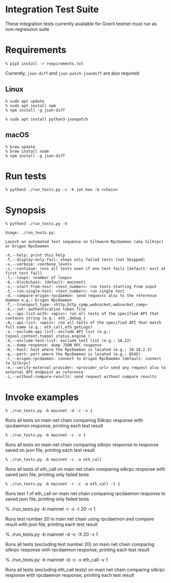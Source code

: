 # Integration Test Suite

These integration tests currently available for Goerli testnet must run as non-regression suite

# Requirements

```
% pip3 install -r requirements.txt
```

Currently, `json-diff` and `json-patch-jsondiff` are also required:

## Linux
```
% sudo apt update
% sudo apt install npm
% npm install -g json-diff

% sudo apt install python3-jsonpatch
```

## macOS
```
% brew update
% brew install node
% npm install -g json-diff
```

# Run tests

```
% python3 ./run_tests.py -c -k jwt.hex -b <chain>
```

# Synopsis

```
% python3 ./run_tests.py -h

Usage: ./run_tests.py:

Launch an automated test sequence on Silkworm RpcDaemon (aka Silkrpc) or Erigon RpcDaemon

-h,--help: print this help
-f,--display-only-fail: shows only failed tests (not Skipped)
-v,--verbose: <verbose_level>
-c,--continue: runs all tests even if one test fails [default: exit at first test fail]
-l,--loops: <number of loops>
-b,--blockchain: [default: mainnet]
-s,--start-from-test: <test_number>: run tests starting from input
-t,--run-single-test: <test_number>: run single test
-d,--compare-erigon-rpcdaemon: send requests also to the reference daemon e.g.: Erigon RpcDaemon
-T,--transport_type: <http,http_comp,websocket,websocket_comp>
-k,--jwt: authentication token file
-a,--api-list-with: <apis>: run all tests of the specified API that contains string (e.g.: eth_,debug_)
-A,--api-list: <apis>: run all tests of the specified API that match full name (e.g.: eth_call,eth_getLogs)
-x,--exclude-api-list: exclude API list (e.g.: txpool_content,txpool_status,engine_)
-X,--exclude-test-list: exclude test list (e.g.: 18,22)
-o,--dump-response: dump JSON RPC response
-H,--host: host where the RpcDaemon is located (e.g.: 10.10.2.3)
-p,--port: port where the RpcDaemon is located (e.g.: 8545)
-r,--erigon-rpcdaemon: connect to Erigon RpcDaemon [default: connect to Silkrpc] 
-e,--verify-external-provider: <provider_url> send any request also to external API endpoint as reference
-i,--without-compare-results: send request without compare results

```

# Invoke examples

```
% ./run_tests.py -b mainnet -d -c -v 1
```

Runs all tests on main net chain comparing Silkrpc response with rpcdaemon response, printing each test result

```
% ./run_tests.py -b mainnet -c -v 1
```

Runs all tests on main net chain comparing silkrpc response to response saved on json file, printing each test result

```
% ./run_tests.py -b mainnet -c -a eth_call
```

Runs all tests of eth_call on main net chain comparing silkrpc response with saved json file, printing only failed tests

```
% ./run_tests.py -b mainnet -r -c -a eth_call -t 1
```

Runs test 1 of eth_call on main net chain comparing rpcdaemon response to saved json file, printing only failed tests

% ./run_tests.py -b mainnet -r -c -t 20 -v 1

Runs test number 20 in main net chain using rpcdaemon and compare result with json file, printing each test result

% ./run_tests.py -b mainnet -d -c -X 20 -v 1

Runs all tests (excluding test number 20) on main net chain comparing silkrpc response with rpcdaemon response, printing each test result

% ./run_tests.py -b mainnet -d -c -x eth_call -v 1

Runs all tests (excluding eth_call tests) on main net chain comparing silkrpc response with rpcdaemon response, printing each test result

